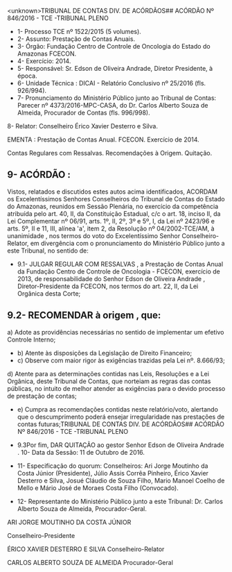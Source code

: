 &lt;unknown&gt;TRIBUNAL DE CONTAS DIV. DE ACÓRDÃOS## ACÓRDÃO Nº 846/2016 - TCE -TRIBUNAL PLENO

- 1- Processo TCE nº 1522/2015 (5 volumes).
- 2- Assunto: Prestação de Contas Anuais.
- 3-  Órgão: Fundação  Centro  de  Controle  de  Oncologia  do  Estado  do  Amazonas  FCECON.
- 4- Exercício: 2014.
- 5- Responsável: Sr. Edson de Oliveira Andrade, Diretor Presidente, à época.
- 6- Unidade Técnica : DICAI - Relatório Conclusivo nº 25/2016 (fls. 926/994).
- 7-  Pronunciamento  do Ministério Público  junto  ao Tribunal  de Contas: Parecer  nº 4373/2016-MPC-CASA, do Dr. Carlos Alberto Souza de Almeida, Procurador de Contas (fls. 996/998).

8- Relator: Conselheiro Érico Xavier Desterro e Silva.

EMENTA :  Prestação  de  Contas  Anual.  FCECON. Exercício de 2014.

Contas Regulares com Ressalvas. Recomendações à Origem. Quitação.

## 9- ACÓRDÃO :

Vistos, relatados e discutidos estes autos acima identificados, ACORDAM os Excelentíssimos Senhores Conselheiros do Tribunal de Contas do Estado do Amazonas, reunidos em Sessão Plenária, no exercício da competência atribuída pelo art. 40,  II, da Constituição Estadual, c/c o art. 18, inciso II, da Lei Complementar nº 06/91, arts. 1º, II, 2º, 3º e 5º,  I,  da  Lei  nº  2423/96 e arts. 5º,  II e 11,  III, alínea 'a',  item 2, da Resolução nº 04/2002-TCE/AM, à  unanimidade , nos  termos  do  voto  do  Excelentíssimo  Senhor Conselheiro-Relator, em divergência com o pronunciamento do Ministério Público junto a este Tribunal, no sentido de:

- 9.1- JULGAR REGULAR COM RESSALVAS ,  a  Prestação de Contas Anual da  Fundação  Centro  de  Controle  de  Oncologia  -  FCECON,  exercício  de  2013,  de responsabilidade do Senhor Edson de Oliveira Andrade , Diretor-Presidente da FCECON, nos termos do art. 22, II, da Lei Orgânica desta Corte;

## 9.2- RECOMENDAR à origem , que:

a) Adote as providências necessárias no sentido de implementar um efetivo Controle Interno;

- b) Atente às disposições da Legislação de Direito Financeiro;
- c) Observe com maior rigor às exigências trazidas pela Lei nº. 8.666/93;

d) Atente  para  as  determinações  contidas  nas  Leis,  Resoluções  e  a  Lei Orgânica,  deste  Tribunal  de  Contas,  que  norteiam  as  regras  das  contas  públicas,  no intuito de melhor atender as exigências para o devido processo de prestação de contas;

- e) Cumpra as recomendações contidas neste relatório/voto, alertando que o descumprimento poderá ensejar irregularidade nas prestações de contas futuras;TRIBUNAL DE CONTAS DIV. DE ACÓRDÃOS## ACÓRDÃO Nº 846/2016 - TCE -TRIBUNAL PLENO

- 9.3Por fim, DAR QUITAÇÃO ao gestor Senhor Edson de Oliveira Andrade . 10- Data da Sessão: 11 de Outubro de 2016.
- 11-  Especificação  do  quorum: Conselheiros:  Ari  Jorge  Moutinho  da  Costa  Júnior (Presidente), Júlio Assis Corrêa Pinheiro, Érico Xavier Desterro e Silva, Josué Cláudio de Souza  Filho,  Mario  Manoel  Coelho  de  Mello  e  Mário  José  de  Moraes  Costa  Filho (Convocado).
- 12-  Representante  do  Ministério  Público  junto  a  este Tribunal: Dr.  Carlos  Alberto Souza de Almeida, Procurador-Geral.

ARI JORGE MOUTINHO DA COSTA JÚNIOR

Conselheiro-Presidente

ÉRICO XAVIER DESTERRO E SILVA Conselheiro-Relator

CARLOS ALBERTO SOUZA DE ALMEIDA Procurador-Geral